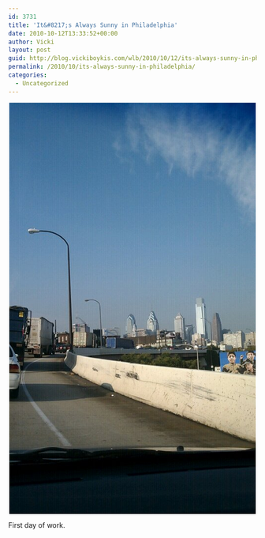 ```yaml
---
id: 3731
title: 'It&#8217;s Always Sunny in Philadelphia'
date: 2010-10-12T13:33:52+00:00
author: Vicki
layout: post
guid: http://blog.vickiboykis.com/wlb/2010/10/12/its-always-sunny-in-philadelphia/
permalink: /2010/10/its-always-sunny-in-philadelphia/
categories:
  - Uncategorized
---
```

<img style="display:block;margin-right:auto;margin-left:auto;" alt="image" src="https://raw.githubusercontent.com/veekaybee/wlb/gh-pages/assets/images/2010/10/wpid-IMAG0401.jpg" />

First day of work.